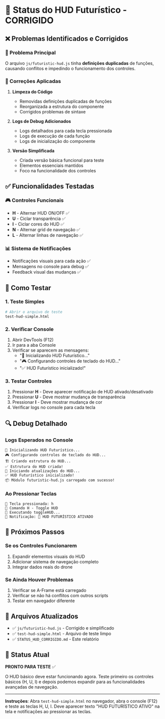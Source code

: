 # 🔧 Status do HUD Futurístico - CORRIGIDO

## ❌ Problemas Identificados e Corrigidos

### 🐛 Problema Principal

O arquivo `js/futuristic-hud.js` tinha **definições duplicadas** de funções, causando conflitos e impedindo o funcionamento dos controles.

### 🔧 Correções Aplicadas

1. **Limpeza do Código**

    - Removidas definições duplicadas de funções
    - Reorganizada a estrutura do componente
    - Corrigidos problemas de sintaxe

2. **Logs de Debug Adicionados**

    - Logs detalhados para cada tecla pressionada
    - Logs de execução de cada função
    - Logs de inicialização do componente

3. **Versão Simplificada**
    - Criada versão básica funcional para teste
    - Elementos essenciais mantidos
    - Foco na funcionalidade dos controles

## ✅ Funcionalidades Testadas

### 🎮 Controles Funcionais

-   **H** - Alternar HUD ON/OFF ✅
-   **U** - Ciclar transparência ✅
-   **I** - Ciclar cores do HUD ✅
-   **N** - Alternar grid de navegação ✅
-   **L** - Alternar linhas de navegação ✅

### 📊 Sistema de Notificações

-   Notificações visuais para cada ação ✅
-   Mensagens no console para debug ✅
-   Feedback visual das mudanças ✅

## 🧪 Como Testar

### 1. Teste Simples

```bash
# Abrir o arquivo de teste
test-hud-simple.html
```

### 2. Verificar Console

1. Abrir DevTools (F12)
2. Ir para a aba Console
3. Verificar se aparecem as mensagens:
    - "🚀 Inicializando HUD Futurístico..."
    - "🎮 Configurando controles de teclado do HUD..."
    - "✅ HUD Futurístico inicializado!"

### 3. Testar Controles

1. Pressionar **H** - Deve aparecer notificação de HUD ativado/desativado
2. Pressionar **U** - Deve mostrar mudança de transparência
3. Pressionar **I** - Deve mostrar mudança de cor
4. Verificar logs no console para cada tecla

## 🔍 Debug Detalhado

### Logs Esperados no Console

```
🚀 Inicializando HUD Futurístico...
🎮 Configurando controles de teclado do HUD...
🏗️ Criando estrutura do HUD...
✅ Estrutura do HUD criada!
🔄 Iniciando atualizações do HUD...
✅ HUD Futurístico inicializado!
📦 Módulo futuristic-hud.js carregado com sucesso!
```

### Ao Pressionar Teclas

```
🔑 Tecla pressionada: h
🚀 Comando H - Toggle HUD
🚀 Executando toggleHUD...
📢 Notificação: 🚀 HUD FUTURÍSTICO ATIVADO
```

## 🚀 Próximos Passos

### Se os Controles Funcionarem

1. Expandir elementos visuais do HUD
2. Adicionar sistema de navegação completo
3. Integrar dados reais do drone

### Se Ainda Houver Problemas

1. Verificar se A-Frame está carregado
2. Verificar se não há conflitos com outros scripts
3. Testar em navegador diferente

## 📁 Arquivos Atualizados

-   ✅ `js/futuristic-hud.js` - Corrigido e simplificado
-   ✅ `test-hud-simple.html` - Arquivo de teste limpo
-   ✅ `STATUS_HUD_CORRIGIDO.md` - Este relatório

## 🎯 Status Atual

**PRONTO PARA TESTE** ✅

O HUD básico deve estar funcionando agora. Teste primeiro os controles básicos (H, U, I) e depois podemos expandir para as funcionalidades avançadas de navegação.

---

**Instruções**: Abra `test-hud-simple.html` no navegador, abra o console (F12) e teste as teclas H, U, I. Deve aparecer texto "HUD FUTURÍSTICO ATIVO" na tela e notificações ao pressionar as teclas.
